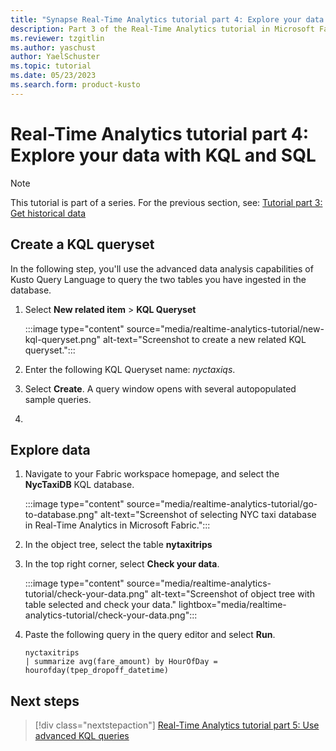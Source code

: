 ```yaml
---
title: "Synapse Real-Time Analytics tutorial part 4: Explore your data with KQL and SQL"
description: Part 3 of the Real-Time Analytics tutorial in Microsoft Fabric
ms.reviewer: tzgitlin
ms.author: yaschust
author: YaelSchuster
ms.topic: tutorial
ms.date: 05/23/2023
ms.search.form: product-kusto
---
```

# Real-Time Analytics tutorial part 4: Explore your data with KQL and SQL

> [!NOTE]
> This tutorial is part of a series. For the previous section, see: [Tutorial part 3: Get historical data](tutorial-3-get-historical-data.md)


## Create a KQL queryset

In the following step, you'll use the advanced data analysis
capabilities of Kusto Query Language to query the two tables you have ingested in the database. 

1.  Select **New related item** > **KQL Queryset**

    :::image type="content" source="media/realtime-analytics-tutorial/new-kql-queryset.png" alt-text="Screenshot to create a new related KQL queryset.":::

1. Enter the following KQL Queryset name: *nyctaxiqs*.
1. Select **Create**. A query window opens with several autopopulated sample queries.
1. 
## Explore data

1.  Navigate to your Fabric workspace homepage, and select the **NycTaxiDB** KQL database.
    
    :::image type="content" source="media/realtime-analytics-tutorial/go-to-database.png" alt-text="Screenshot of selecting NYC taxi database in Real-Time Analytics in Microsoft Fabric.":::

1.  In the object tree, select the table **nytaxitrips**
1.  In the top right corner, select **Check your data**.
    
    :::image type="content" source="media/realtime-analytics-tutorial/check-your-data.png" alt-text="Screenshot of object tree with table selected and check your data."  lightbox="media/realtime-analytics-tutorial/check-your-data.png":::

1.  Paste the following query in the query editor and select **Run**.

    ```kusto 
    nyctaxitrips
    | summarize avg(fare_amount) by HourOfDay = hourofday(tpep_dropoff_datetime)
    ```


## Next steps

> [!div class="nextstepaction"]
> [Real-Time Analytics tutorial part 5: Use advanced KQL queries](tutorial-5-advanced-kql-query.md)